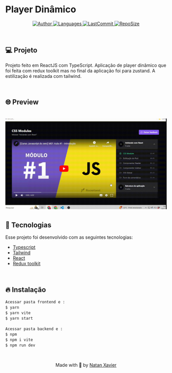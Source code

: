 

# Player Dinâmico

<p align="center">
  <a href="https://github.com/nataxaa">
    <img alt="Author" src="https://img.shields.io/badge/author-nataxaa-33A1F2?style=flat-square">
  </a>

  <a href="#">
    <img alt="Languages" src="https://img.shields.io/github/languages/count/nataxaa/Redux-Zustand-React?color=33A1F2&style=flat-square">
  </a>

  <a href="https://github.com/nataxaa/BarberShop/commits/master">
    <img alt="LastCommit" src="https://img.shields.io/github/last-commit/nataxaa/Redux-Zustand-React?color=33A1F2&style=flat-square">
  </a>

  <a href="#">
    <img alt="RepoSize" src="https://img.shields.io/github/repo-size/nataxaa/Redux-Zustand-React?color=33A1F2&style=flat-square">
  </a>

</p>

<br />

## 💻 Projeto

Projeto feito em ReactJS com TypeScript. Aplicação de player dinâmico que foi feita com redux toolkit mas no final da aplicação foi para zustand. A estilização é realizada com 
tailwind.

<br />

## 🌐 Preview

<h1 align="center">
    <img src="github/video_postagem.gif" />
</h1>

## 🚀 Tecnologias

Esse projeto foi desenvolvido com as seguintes tecnologias:

- [Typescript](https://www.typescriptlang.org/)
- [Tailwind](https://tailwindcss.com/)
- [React](https://pt-br.reactjs.org/)
- [Redux toolkit](https://redux-toolkit.js.org/)

<br />

## 🔥 Instalação
```bash
Acessar pasta frontend e :
$ yarn
$ yarn vite
$ yarn start

Acessar pasta backend e :
$ npm
$ npm i vite
$ npm run dev
```
<br/>


<p align="center">
  Made with 💙 by <a href="https://www.linkedin.com/in/natan-xavier-a266a0228/"> Natan Xavier </a>
</p>
